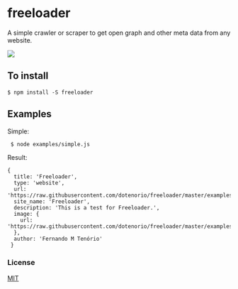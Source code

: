 # freeloader
A simple crawler or scraper to get open graph and other meta data from any website.

<a href="https://nodei.co/npm/freeloader/"><img src="https://nodei.co/npm/freeloader.png"></a>

## To install

```
$ npm install -S freeloader
```

## Examples

Simple:

```
 $ node examples/simple.js
```

Result: 

```
{ 
  title: 'Freeloader',
  type: 'website',
  url: 'https://raw.githubusercontent.com/dotenorio/freeloader/master/examples/site/index.html',
  site_name: 'Freeloader',
  description: 'This is a test for Freeloader.',
  image: {
    url: 'https://raw.githubusercontent.com/dotenorio/freeloader/master/examples/site/image.jpg'
  },
  author: 'Fernando M Tenório'
 }
```

### License

[MIT](LICENSE)
